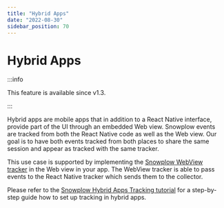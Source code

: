 ```yaml
---
title: "Hybrid Apps"
date: "2022-08-30"
sidebar_position: 70
---
```


# Hybrid Apps

:::info

This feature is available since v1.3.

:::

Hybrid apps are mobile apps that in addition to a React Native interface, provide part of the UI through an embedded Web view. Snowplow events are tracked from both the React Native code as well as the Web view. Our goal is to have both events tracked from both places to share the same session and appear as tracked with the same tracker.

This use case is supported by implementing the [Snowplow WebView tracker](../../webview-tracker/index.md) in the Web view in your app. The WebView tracker is able to pass events to the React Native tracker which sends them to the collector.

Please refer to the [Snowplow Hybrid Apps Tracking tutorial](https://docs.snowplow.io/snowplow-hybrid-apps-accelerator) for a step-by-step guide how to set up tracking in hybrid apps.
